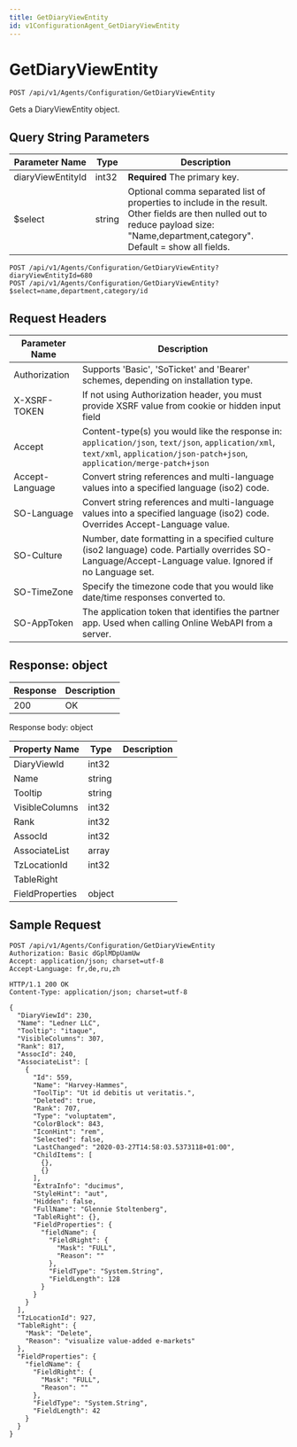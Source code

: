 ```yaml
---
title: GetDiaryViewEntity
id: v1ConfigurationAgent_GetDiaryViewEntity
---
```


# GetDiaryViewEntity

```http
POST /api/v1/Agents/Configuration/GetDiaryViewEntity
```

Gets a DiaryViewEntity object.







## Query String Parameters

| Parameter Name | Type |  Description |
|----------------|------|--------------|
| diaryViewEntityId | int32 | **Required** The primary key. |
| $select | string |  Optional comma separated list of properties to include in the result. Other fields are then nulled out to reduce payload size: "Name,department,category". Default = show all fields. |

```http
POST /api/v1/Agents/Configuration/GetDiaryViewEntity?diaryViewEntityId=680
POST /api/v1/Agents/Configuration/GetDiaryViewEntity?$select=name,department,category/id
```


## Request Headers

| Parameter Name | Description |
|----------------|-------------|
| Authorization  | Supports 'Basic', 'SoTicket' and 'Bearer' schemes, depending on installation type. |
| X-XSRF-TOKEN   | If not using Authorization header, you must provide XSRF value from cookie or hidden input field |
| Accept         | Content-type(s) you would like the response in: `application/json`, `text/json`, `application/xml`, `text/xml`, `application/json-patch+json`, `application/merge-patch+json` |
| Accept-Language | Convert string references and multi-language values into a specified language (iso2) code. |
| SO-Language | Convert string references and multi-language values into a specified language (iso2) code. Overrides Accept-Language value. |
| SO-Culture | Number, date formatting in a specified culture (iso2 language) code. Partially overrides SO-Language/Accept-Language value. Ignored if no Language set. |
| SO-TimeZone | Specify the timezone code that you would like date/time responses converted to. |
| SO-AppToken | The application token that identifies the partner app. Used when calling Online WebAPI from a server. |


## Response: object



| Response | Description |
|----------------|-------------|
| 200 | OK |

Response body: object

| Property Name | Type |  Description |
|----------------|------|--------------|
| DiaryViewId | int32 |  |
| Name | string |  |
| Tooltip | string |  |
| VisibleColumns | int32 |  |
| Rank | int32 |  |
| AssocId | int32 |  |
| AssociateList | array |  |
| TzLocationId | int32 |  |
| TableRight |  |  |
| FieldProperties | object |  |

## Sample Request

```http!
POST /api/v1/Agents/Configuration/GetDiaryViewEntity
Authorization: Basic dGplMDpUamUw
Accept: application/json; charset=utf-8
Accept-Language: fr,de,ru,zh
```

```http_
HTTP/1.1 200 OK
Content-Type: application/json; charset=utf-8

{
  "DiaryViewId": 230,
  "Name": "Ledner LLC",
  "Tooltip": "itaque",
  "VisibleColumns": 307,
  "Rank": 817,
  "AssocId": 240,
  "AssociateList": [
    {
      "Id": 559,
      "Name": "Harvey-Hammes",
      "ToolTip": "Ut id debitis ut veritatis.",
      "Deleted": true,
      "Rank": 707,
      "Type": "voluptatem",
      "ColorBlock": 843,
      "IconHint": "rem",
      "Selected": false,
      "LastChanged": "2020-03-27T14:58:03.5373118+01:00",
      "ChildItems": [
        {},
        {}
      ],
      "ExtraInfo": "ducimus",
      "StyleHint": "aut",
      "Hidden": false,
      "FullName": "Glennie Stoltenberg",
      "TableRight": {},
      "FieldProperties": {
        "fieldName": {
          "FieldRight": {
            "Mask": "FULL",
            "Reason": ""
          },
          "FieldType": "System.String",
          "FieldLength": 128
        }
      }
    }
  ],
  "TzLocationId": 927,
  "TableRight": {
    "Mask": "Delete",
    "Reason": "visualize value-added e-markets"
  },
  "FieldProperties": {
    "fieldName": {
      "FieldRight": {
        "Mask": "FULL",
        "Reason": ""
      },
      "FieldType": "System.String",
      "FieldLength": 42
    }
  }
}
```